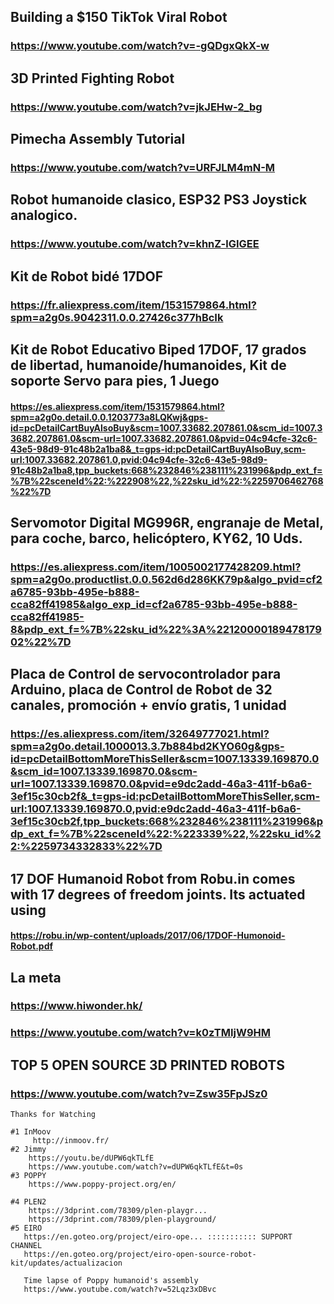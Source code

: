 ## Building a $150 TikTok Viral Robot
### https://www.youtube.com/watch?v=-gQDgxQkX-w

## 3D Printed Fighting Robot
### https://www.youtube.com/watch?v=jkJEHw-2_bg

## Pimecha Assembly Tutorial
### https://www.youtube.com/watch?v=URFJLM4mN-M

## Robot humanoide clasico, ESP32 PS3 Joystick analogico.
### https://www.youtube.com/watch?v=khnZ-lGIGEE

## Kit de Robot bidé 17DOF
### https://fr.aliexpress.com/item/1531579864.html?spm=a2g0s.9042311.0.0.27426c377hBcIk

## Kit de Robot Educativo Biped 17DOF, 17 grados de libertad, humanoide/humanoides, Kit de soporte Servo para pies, 1 Juego
#### https://es.aliexpress.com/item/1531579864.html?spm=a2g0o.detail.0.0.1203773a8LQKwj&gps-id=pcDetailCartBuyAlsoBuy&scm=1007.33682.207861.0&scm_id=1007.33682.207861.0&scm-url=1007.33682.207861.0&pvid=04c94cfe-32c6-43e5-98d9-91c48b2a1ba8&_t=gps-id:pcDetailCartBuyAlsoBuy,scm-url:1007.33682.207861.0,pvid:04c94cfe-32c6-43e5-98d9-91c48b2a1ba8,tpp_buckets:668%232846%238111%231996&pdp_ext_f=%7B%22sceneId%22:%222908%22,%22sku_id%22:%2259706462768%22%7D


## Servomotor Digital MG996R, engranaje de Metal, para coche, barco, helicóptero, KY62, 10 Uds.
### https://es.aliexpress.com/item/1005002177428209.html?spm=a2g0o.productlist.0.0.562d6d286KK79p&algo_pvid=cf2a6785-93bb-495e-b888-cca82ff41985&algo_exp_id=cf2a6785-93bb-495e-b888-cca82ff41985-8&pdp_ext_f=%7B%22sku_id%22%3A%2212000018947817902%22%7D

## Placa de Control de servocontrolador para Arduino, placa de Control de Robot de 32 canales, promoción + envío gratis, 1 unidad
### https://es.aliexpress.com/item/32649777021.html?spm=a2g0o.detail.1000013.3.7b884bd2KYO60g&gps-id=pcDetailBottomMoreThisSeller&scm=1007.13339.169870.0&scm_id=1007.13339.169870.0&scm-url=1007.13339.169870.0&pvid=e9dc2add-46a3-411f-b6a6-3ef15c30cb2f&_t=gps-id:pcDetailBottomMoreThisSeller,scm-url:1007.13339.169870.0,pvid:e9dc2add-46a3-411f-b6a6-3ef15c30cb2f,tpp_buckets:668%232846%238111%231996&pdp_ext_f=%7B%22sceneId%22:%223339%22,%22sku_id%22:%2259734332833%22%7D

## 17 DOF Humanoid Robot from Robu.in comes with 17 degrees of freedom joints. Its actuated using 
#### https://robu.in/wp-content/uploads/2017/06/17DOF-Humonoid-Robot.pdf


## La meta
### https://www.hiwonder.hk/
### https://www.youtube.com/watch?v=k0zTMIjW9HM

## TOP 5 OPEN SOURCE 3D PRINTED ROBOTS
### https://www.youtube.com/watch?v=Zsw35FpJSz0
```
Thanks for Watching

#1 InMoov
     http://inmoov.fr/
#2 Jimmy
    https://youtu.be/dUPW6qkTLfE
    https://www.youtube.com/watch?v=dUPW6qkTLfE&t=0s
#3 POPPY
    https://www.poppy-project.org/en/
    
#4 PLEN2
    https://3dprint.com/78309/plen-playgr...
    https://3dprint.com/78309/plen-playground/
#5 EIRO
   https://en.goteo.org/project/eiro-ope... ::::::::::: SUPPORT CHANNEL 
   https://en.goteo.org/project/eiro-open-source-robot-kit/updates/actualizacion
   
   Time lapse of Poppy humanoid's assembly
   https://www.youtube.com/watch?v=52Lqz3xDBvc
```
